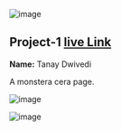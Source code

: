 ![image](https://img.shields.io/badge/project-6-red)

## Project-1  [live Link](https://tanay123456789.github.io/monstera-cera/)

**Name:** Tanay Dwivedi

 A monstera cera page.

![image](https://img.shields.io/badge/INeuron-LearnCodeOnline-brightgreen)

![image](https://img.shields.io/badge/Full%20stack%20JS%20bootcamp-Hitesh%20Chaudhary-lightgrey)
